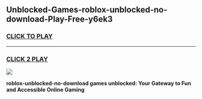 
## Unblocked-Games-roblox-unblocked-no-download-Play-Free-y6ek3
<h3>
<a href="https://premium76.site?title=roblox-unblocked-no-download&ref=23A">CLICK TO PLAY</a></h3>
<hr>

<h3>
<a href="https://premium76.site?title=roblox-unblocked-no-download&ref=23A">CLICK 2 PLAY</a>
  
</h3>

<a href="https://premium76.site?title=roblox-unblocked-no-download&ref=23A"><img src="https://clearcache.store/games.png"></a>


**roblox-unblocked-no-download games unblocked: Your Gateway to Fun and Accessible Online Gaming**
